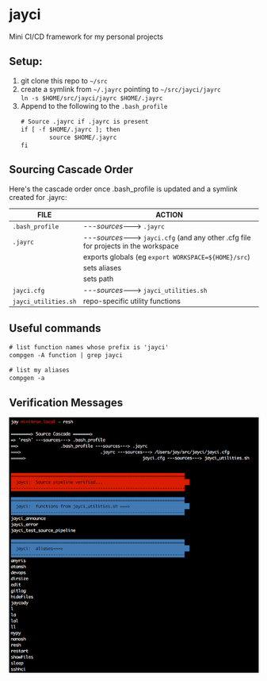 # jayci
Mini CI/CD framework for my personal projects

## Setup:
1. git clone this repo to `~/src`
2. create a symlink from `~/.jayrc` pointing to `~/src/jayci/jayrc`  
     ```ln -s $HOME/src/jayci/jayrc $HOME/.jayrc```
3. Append to the following to the `.bash_profile`
     ```
     # Source .jayrc if .jayrc is present
     if [ -f $HOME/.jayrc ]; then
             source $HOME/.jayrc
     fi
     ```

## Sourcing Cascade Order
Here's the cascade order once .bash_profile is updated and a symlink created for .jayrc:

| FILE | ACTION |
|------|--------|
| `.bash_profile` | ---_sources_---> `.jayrc`
| `.jayrc` | ---_sources_---> `jayci.cfg` (and any other .cfg file for projects in the workspace
|        | exports globals (eg `export WORKSPACE=${HOME}/src`)
|        | sets aliases
|        | sets path
| `jayci.cfg` | ---_sources_---> `jayci_utilities.sh`
| `jayci_utilities.sh` | repo-specific utility functions

## Useful commands

```
# list function names whose prefix is 'jayci'
compgen -A function | grep jayci
```

```
# list my aliases
compgen -a
```

## Verification Messages
![console message](imgs/20180518-console_msg.png)

